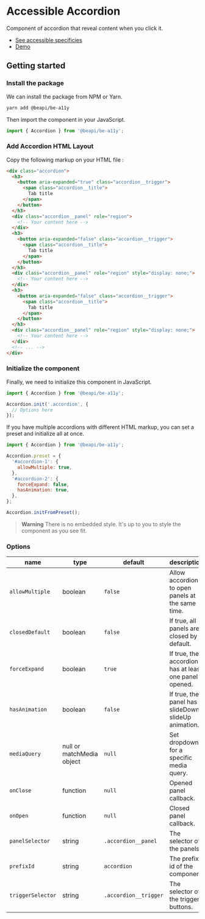 # Accessible Accordion

Component of accordion that reveal content when you click it.

* [See accessible specificies](https://www.w3.org/TR/wai-aria-practices-1.1/examples/accordion/accordion.html)
* [Demo](https://codepen.io/beapi/full/eYRBJJb)

## Getting started

### Install the package

We can install the package from NPM or Yarn.

```bash
yarn add @beapi/be-a11y
```

Then import the component in your JavaScript.

```js
import { Accordion } from '@beapi/be-a11y';
```

### Add Accordion HTML Layout

Copy the following markup on your HTML file :

```html
<div class="accordion">
  <h3>
    <button aria-expanded="true" class="accordion__trigger">
      <span class="accordion__title">
        Tab title
      </span>
    </button>
  </h3>
  <div class="accordion__panel" role="region">
    <!-- Your content here -->
  </div>
  <h3>
    <button aria-expanded="false" class="accordion__trigger">
      <span class="accordion__title">
        Tab title
      </span>
    </button>
  </h3>
  <div class="accordion__panel" role="region" style="display: none;">
    <!-- Your content here -->
  </div>
  <h3>
    <button aria-expanded="false" class="accordion__trigger">
      <span class="accordion__title">
        Tab title
      </span>
    </button>
  </h3>
  <div class="accordion__panel" role="region" style="display: none;">
    <!-- Your content here -->
  </div>
  <!-- ... -->
</div>
```

### Initialize the component

Finally, we need to initialize this component in JavaScript.

```js
import { Accordion } from '@beapi/be-a11y';

Accordion.init('.accordion', {
  // Options here
});
```

If you have multiple accordions with different HTML markup, you can set a preset and initialize all at once.

```js
import { Accordion } from '@beapi/be-a11y';

Accordion.preset = {
  '#accordion-1': {
    allowMultiple: true,
  },
  '#accordion-2': {
    forceExpand: false,
    hasAnimation: true,
  },
};

Accordion.initFromPreset();
```

> **Warning**
> There is no embedded style. It's up to you to style the component as you see fit.

### Options

| name              | type                      | default               | description                                             |
|-------------------|---------------------------|-----------------------|---------------------------------------------------------|
| `allowMultiple`   | boolean                   | `false`               | Allow accordion to open panels at the same time.        |
| `closedDefault`   | boolean                   | `false`               | If true, all panels are closed by default.              |
| `forceExpand`     | boolean                   | `true`                | If true, the accordion has at least one panel opened.   |
| `hasAnimation`    | boolean                   | `false`               | If true, the panel has a slideDown / slideUp animation. |
| `mediaQuery`      | null or matchMedia object | `null`                | Set dropdown for a specific media query.                |
| `onClose`         | function                  | `null`                | Opened panel callback.                                  |
| `onOpen`          | function                  | `null`                | Closed panel callback.                                  |
| `panelSelector`   | string                    | `.accordion__panel`   | The selector of the panels.                             |
| `prefixId`        | string                    | `accordion`           | The prefix id of the component.                         |
| `triggerSelector` | string                    | `.accordion__trigger` | The selector of the trigger buttons.                    |
